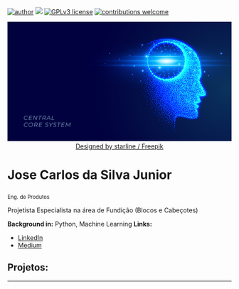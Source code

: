 [![author](https://img.shields.io/badge/author-JcsJrDs-red.svg)](https://www.linkedin.com/in/josecarlosjr) [![](https://img.shields.io/badge/python-3.7+-blue.svg)](https://www.python.org/downloads/release/python-365/) [![GPLv3 license](https://img.shields.io/badge/License-GPLv3-blue.svg)](http://perso.crans.org/besson/LICENSE.html) [![contributions welcome](https://img.shields.io/badge/contributions-welcome-brightgreen.svg?style=flat)](https://github.com/carlosfab/data_science/issues)

<p align="center">
  <img src="banner.jpg" >
  <a href="http://www.freepik.com">Designed by starline / Freepik</a>
</p>

# Jose Carlos da Silva Junior
<sub>Eng. de Produtos</sub>

Projetista Especialista na área de Fundição (Blocos e Cabeçotes)

**Background in:** Python, Machine Learning
**Links:**
* [LinkedIn](https://www.linkedin.com/in/josecarlosjr)
* [Medium](https://www.medium.com/@juniorDS)


## Projetos:

---
